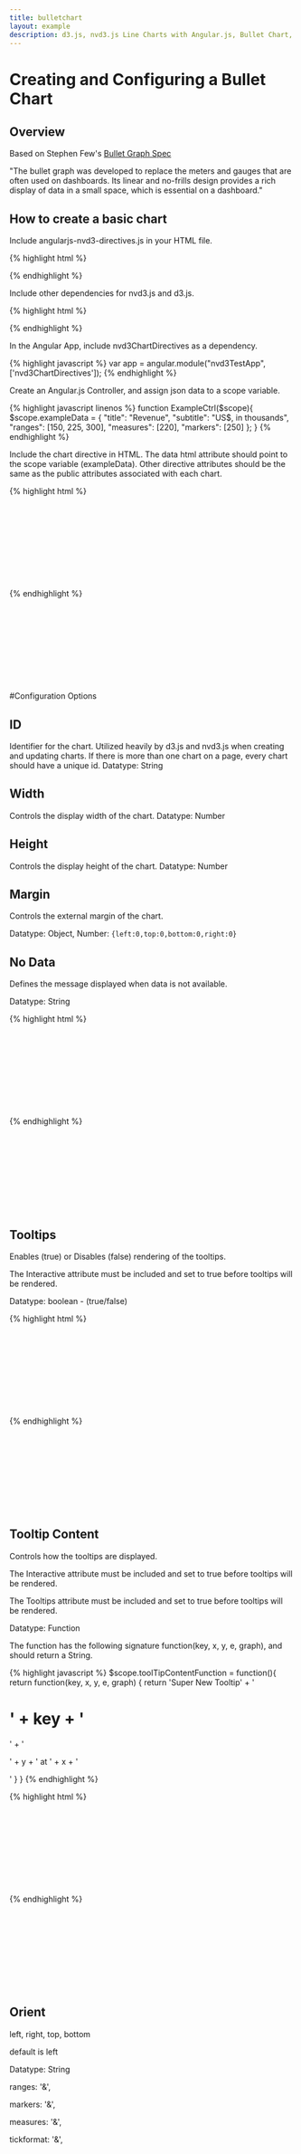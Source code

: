 ```yaml
---
title: bulletchart
layout: example
description: d3.js, nvd3.js Line Charts with Angular.js, Bullet Chart, Stephen Few,
---
```


<script>
        var app = angular.module("nvd3TestApp", ['nvd3ChartDirectives']);
        function ExampleCtrl($scope){

            $scope.exampleData =  {
                "title": "Revenue",
                "subtitle": "US$, in thousands",
                "ranges": [150, 225, 300],
                "measures": [220],
                "markers": [250]
            };

            $scope.noDataData = [
                {
                    "key": "Series 1",
                    "values": [ ]
                }
            ];

            $scope.colorFunction = function() {
                return function(d, i) {
                    return '#E01B5D'
                };
            }

            $scope.toolTipContentFunction = function(){
                return function(key, x, y, e, graph) {
                        return  'Super New Tooltip' +
                        '<h1>' + key + '</h1>' +
                        '<p>' +  y + ' at ' + x + '</p>'
                }
            }
        }

</script>

Creating and Configuring a Bullet Chart
=========================

## Overview

Based on Stephen Few's <a href="http://www.perceptualedge.com/articles/misc/Bullet_Graph_Design_Spec.pdf">Bullet Graph Spec</a>

"The bullet graph was developed to replace the meters and gauges that are often used on dashboards. Its linear and no-frills design provides a rich display of data in a small space, which is essential on a dashboard."

## How to create a basic chart

Include angularjs-nvd3-directives.js in your HTML file.

{% highlight html %}
<script src="dist/angularjs-nvd3-directives.js"></script>
{% endhighlight %}

Include other dependencies for nvd3.js and d3.js.

{% highlight html %}
<script src="../build/components/d3/d3.js"></script>
<script src="../build/components/nvd3/nv.d3.js"></script>
<link rel="stylesheet" href="path/to/nv.d3.css"/>
{% endhighlight %}


In the Angular App, include nvd3ChartDirectives as a dependency.

{% highlight javascript %}
var app = angular.module("nvd3TestApp", ['nvd3ChartDirectives']);
{% endhighlight %}

Create an Angular.js Controller, and assign json data to a scope variable.

{% highlight javascript linenos %}
function ExampleCtrl($scope){
    $scope.exampleData =  {
        "title": "Revenue",
        "subtitle": "US$, in thousands",
        "ranges": [150, 225, 300],
        "measures": [220],
        "markers": [250]
    };
}
{% endhighlight %}

Include the chart directive in HTML.
The data html attribute should point to the scope variable (exampleData).
Other directive attributes should be the same as the public attributes associated with each chart.

{% highlight html %}
<div ng-controller="ExampleCtrl">
	<nvd3-bullet-chart
    	data="exampleData"
        id="exampleId"
        width="550"
        height="350">
        	<svg></svg>
    </nvd3-bullet-chart>
</div>
{% endhighlight %}

<div ng-controller="ExampleCtrl">
	<nvd3-bullet-chart
    	data="exampleData"
        id="exampleId"
        margin="{left:75,top:30,bottom:30,right:10}"
        width="550"
        height="160">
        <svg></svg>
    </nvd3-bullet-chart>
</div>

#Configuration Options

## ID
Identifier for the chart.  Utilized heavily by d3.js and nvd3.js when creating and updating charts.  If there is more than one chart on a page, every chart should have a unique id.
Datatype: String

## Width
Controls the display width of the chart.
Datatype: Number

## Height
Controls the display height of the chart.
Datatype: Number

## Margin
Controls the external margin of the chart.

Datatype: Object, Number: ``{left:0,top:0,bottom:0,right:0}``


## No Data
Defines the message displayed when data is not available.

Datatype: String

{% highlight html %}
<div ng-controller="ExampleCtrl">
	<nvd3-line-chart
    	data="noDataData"
        id="noDataExample"
        width="550"
        height="300"
        showXAxis="true"
        showYAxis="true"
        noData="Data aint here">
        	<svg></svg>
    </nvd3-line-chart>
</div>
{% endhighlight %}

<div ng-controller="ExampleCtrl">
	<nvd3-line-chart
    	data="noDataData"
        id="noDataExample"
        width="550"
        height="300"
        showXAxis="true"
        showYAxis="true"
        noData="No Data For You!">
        	<svg></svg>
    </nvd3-line-chart>
</div>


## Tooltips
Enables (true) or Disables (false) rendering of the tooltips.

The Interactive attribute must be included and set to true before tooltips will be rendered.

Datatype: boolean - (true/false)

{% highlight html %}
<div ng-controller="ExampleCtrl">
	<nvd3-line-chart
    	data="exampleData"
        id="toolTipExample"
        width="550"
        height="350"
        showXAxis="true"
        showYAxis="true"
        interactive="true"
        tooltips="true">
        	<svg></svg>
    </nvd3-line-chart>
</div>
{% endhighlight %}

<div ng-controller="ExampleCtrl">
	<nvd3-line-chart
    	data="exampleData"
        id="toolTipExample"
        width="550"
        height="350"
        showXAxis="true"
        showYAxis="true"
        interactive="true"
        tooltips="true">
        	<svg></svg>
    </nvd3-line-chart>
</div>

## Tooltip Content
Controls how the tooltips are displayed.

The Interactive attribute must be included and set to true before tooltips will be rendered.

The Tooltips attribute must be included and set to true before tooltips will be rendered.

Datatype: Function

The function has the following signature function(key, x, y, e, graph), and should return a String.

{% highlight javascript %}
$scope.toolTipContentFunction = function(){
	return function(key, x, y, e, graph) {
    	return  'Super New Tooltip' +
        	'<h1>' + key + '</h1>' +
            '<p>' +  y + ' at ' + x + '</p>'
	}
}
{% endhighlight %}

{% highlight html %}
<div ng-controller="ExampleCtrl">
	<nvd3-line-chart
    	data="exampleData"
        id="toolTipContentExample"
        width="550"
        height="350"
        showXAxis="true"
        showYAxis="true"
        interactive="true"
        tooltips="true"
        tooltipcontent="toolTipContentFunction()">
        	<svg></svg>
    </nvd3-line-chart>
</div>
{% endhighlight %}

<div ng-controller="ExampleCtrl">
	<nvd3-line-chart
    	data="exampleData"
        id="toolTipContentExample"
        width="550"
        height="350"
        showXAxis="true"
        showYAxis="true"
        interactive="true"
        tooltips="true"
        tooltipcontent="toolTipContentFunction()">
        	<svg></svg>
    </nvd3-line-chart>
</div>


## Orient
left, right, top, bottom

default is left

Datatype: String


ranges: '&',

markers: '&',

measures: '&',

tickformat: '&',

